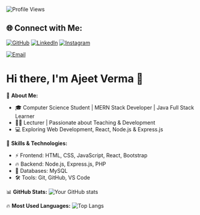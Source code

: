![Profile Views](https://komarev.com/ghpvc/?username=ajeetverma01&style=for-the-badge&color=brightgreen)


## 🌐 Connect with Me:
[![GitHub](https://img.shields.io/badge/GitHub-6e5494?style=for-the-badge&logo=github&logoColor=white)](https://github.com/ajeetverma01)
[![LinkedIn](https://img.shields.io/badge/LinkedIn-0077B5?style=for-the-badge&logo=linkedin&logoColor=white)](https://www.linkedin.com/in/ajeetverma01/)
[![Instagram](https://img.shields.io/badge/Instagram-8a3ab9?style=for-the-badge&logo=instagram&logoColor=white)](https://instagram.com/ajeet_me)

[![Email](https://img.shields.io/badge/Email-ajeetverma01%40gmail.com-D14836?style=for-the-badge&logo=gmail&logoColor=white)](mailto:av401402@gmail.com)



# Hi there, I'm Ajeet Verma 👋

🚀 **About Me:**
- 🎓 Computer Science Student | MERN Stack Developer | Java Full Stack Learner
- 👨‍🏫 Lecturer | Passionate about Teaching & Development
- 💻 Exploring Web Development, React, Node.js & Express.js

🌟 **Skills & Technologies:**
- ⚡ Frontend: HTML, CSS, JavaScript, React, Bootstrap
- 🔥 Backend: Node.js, Express.js, PHP
- 💾 Databases: MySQL
- 🛠️ Tools: Git, GitHub, VS Code

📊 **GitHub Stats:**
![Your GitHub stats](https://github-readme-stats.vercel.app/api?username=ajeetverma01&show_icons=true&theme=dark)

🔥 **Most Used Languages:**
![Top Langs](https://github-readme-stats.vercel.app/api/top-langs/?username=ajeetverma01&layout=compact&theme=dark)


